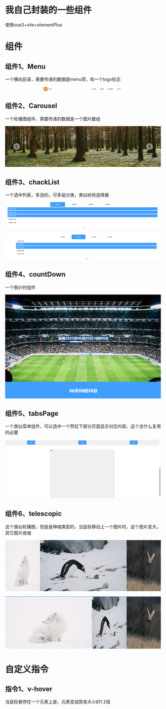 # 我自己封装的一些组件

使用vue3+vite+elementPlus

# 组件

## 组件1、Menu

一个横向目录，需要传递的数据是menu项，和一个logo标志

![image-20250331113002476](https://github.com/nameyhl/READMEPng/blob/master/menu.png)

## 组件2、Carousel

一个轮播图组件，需要传递的数据是一个图片数组

![image-20250331113027530](https://github.com/nameyhl/READMEPng/blob/master/Carousel.png)

## 组件3、chackList

一个选中列表，多选的，可多组分类，类似树状选择器

![image-20250331113049604](https://github.com/nameyhl/READMEPng/blob/master/chackList1.png)

![image-20250331113101837](https://github.com/nameyhl/READMEPng/blob/master/chackList2.png)

## 组件4、countDown

一个倒计时组件

![image-20250331113120999](https://github.com/nameyhl/READMEPng/blob/master/countDown.png)

## 组件5、tabsPage

一个类似菜单组件，可以选中一个然后下部分页面显示对应内容，这个没什么复用的必要

![image-20250331113238668](https://github.com/nameyhl/READMEPng/blob/master/tabsPage.png)

## 组件6、telescopic

这个类似轮播图，但是是伸缩类型的，当鼠标移动上一个图片时，这个图片变大，其它图片收缩

![image-20250331113138637](https://github.com/nameyhl/READMEPng/blob/master/telescopic1.png)

![image-20250331113146495](https://github.com/nameyhl/READMEPng/blob/master/telescopic2.png)

# 自定义指令

## 指令1、v-hover

当鼠标悬停在一个元素上是，元素变成原来大小的1.2倍
